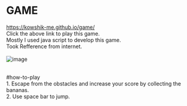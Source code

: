 # GAME
https://kowshik-me.github.io/game/</br>
Click the above link to play this game.</br>
Mostly I used java script to develop this game.</br>
Took Refference from internet.</br></br>
![image](https://user-images.githubusercontent.com/104454045/180634305-4154dd9b-382e-407b-aa50-09ac64fd501e.png)


</br>
#how-to-play</br>
1. Escape from the obstacles and increase your score by collecting the bananas. </br>
2. Use space bar to jump.

 
